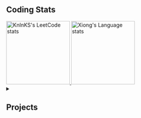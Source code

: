 ## Coding Stats

<div> 

  <a href="https://github.com/KnlnKS/leetcode-stats">
    <img height=170 src="https://leetcode-stats-six.vercel.app/?username=xiong1998" alt="KnlnKS's LeetCode stats" />
  </a>

  <a href="https://github.com/anuraghazra/github-readme-stats">
    <img height=170 src="https://github-readme-stats-git-masterrstaa-rickstaa.vercel.app/api/top-langs/?username=yuhexiong&layout=compact&langs_count=10&size_weight=0.5&count_weight=0.5&hide=jupyter%20notebook&role=owner,collaborator&theme=graywhite" alt="Xiong's Language stats" />
  </a>

</div>


<details>

  <summary><h2>Projects</h2></summary>

### BackEnd
- **[TypeScript/Express - Http Time Api](https://github.com/yuhexiong/http-time-api-typescript) (moment)**
- **[TypeScript/Express - Http File Api](https://github.com/yuhexiong/http-file-api-typescript) (file)**
- **[TypeScript/Express - Hospital Fee Api](https://github.com/yuhexiong/hospital-fee-api-typescript) (mariadb/testing)**
- **[TypeScript/Express - Hospital Register Api](https://github.com/yuhexiong/hospital-register-api-typescript) (mariadb)**
- **[Go/Fiber - User Api](https://github.com/yuhexiong/user-api-golang) (mongodb/testing/error code)**
- **[Go/Gin - Permission Api](https://github.com/yuhexiong/permission-api-golang) (mongodb/error code/viper/login/permission)**
- **[Python/Django - Library Api](https://github.com/yuhexiong/library-api-python-django) (mysql/error code)**

### FrontEnd
- **[TypeScript/Vue3 - Personal Task Web](https://github.com/yuhexiong/personal-task-web-vue3-typescript) (element plus)**

### Full Stack
- **[TypeScript/Express - Accounting Api](https://github.com/yuhexiong/accounting-api-typescript) (mariadb/cronJob/error handling)**
- **[JavaScript/Vue3 - Accounting Web](https://github.com/yuhexiong/accounting-web-vue3-javascript) (pie chart)**
- **[Python/Flask - Cafe Map Server](https://github.com/yuhexiong/cafe-map-server-flask-python) (map)**

### Machine Learning
- **[Python/Logistic Regression - Titanic](https://github.com/yuhexiong/titanic-logistic-regression-python) (sklearn/logistic regression)**
- **[Python/Decision Tree - Iris Classification](https://github.com/yuhexiong/iris-classification-decision-tree-python) (sklearn/decision tree)**
- **[Python/XGBRegressor - Avocado Prices](https://github.com/yuhexiong/avocado-prices-XGBRegressor-python) (xgbRegressor/grid search cv)**
- **[Python/Random Forest - Red Wine Quality](https://github.com/yuhexiong/red-wine-quality-random-forest-python) (sklearn/random forest)**
- **[Python/XGBRegressor & LightGBMRegressor - House Prices](https://github.com/yuhexiong/house-prices-XGBRegressor-LightGBMRegressor-python) (xgbRegressor/lightGBMRegressor)**
- **[Python/Support Vector Classification - Breast Cancer Wisconsin](https://github.com/yuhexiong/breast-cancer-wisconsin-SVC-python) (support vector classification)**

### Deep Learning
- **[Python/CNN - Digit Recognition](https://github.com/yuhexiong/digit-recognition-CNN-python) (tensorflow/data augmentation/cnn)**
- **[Python/CNN/ResNet50 - Cat And Dog Classification](https://github.com/yuhexiong/cat-and-dog-classification-CNN-ResNet50-python) (tensorflow/data augmentation/cnn/resNet50)**

### Web Crawling
- **[Python - Popcat Click](https://github.com/yuhexiong/popcat-click-python) (selenium)**
- **[Python - PTT Gossiping Crawling](https://github.com/yuhexiong/ptt-gossiping-crawling-python) (requests)**
- **[Python - Project Gutenberg Crawling](https://github.com/yuhexiong/project-gutenberg-crawling-python) (requests/regex)**
- **[Python - Youtube Crawling](https://github.com/yuhexiong/youtube-crawling-python) (selenium/yt-dlp)**

### Tools

- **[C - Prime Number](https://github.com/yuhexiong/prime-number-c)**
- **[C++ - Random English Name Generator](https://github.com/yuhexiong/random-english-name-generator-cpp)**
- **[C++ - Calculator](https://github.com/yuhexiong/calculator-cpp)**
- **[Go - Todo List](https://github.com/yuhexiong/todo-list-golang)**
- **[HTML - Taiwan City District Selector](https://github.com/yuhexiong/taiwan-city-district-selector-html)**

### Notes
- **[Java - Object Oriented Programming](https://github.com/yuhexiong/object-oriented-programming-java)**
- **[SQL - Command DDL/DML/DCL/TCL](https://github.com/yuhexiong/ddl-dml-dcl-tcl-commands-sql)**
- **[C++/Python/TypeScript/Go - LeetCode Solve And Explain](https://github.com/yuhexiong/leetCode-solve-and-explain)**

</details>
